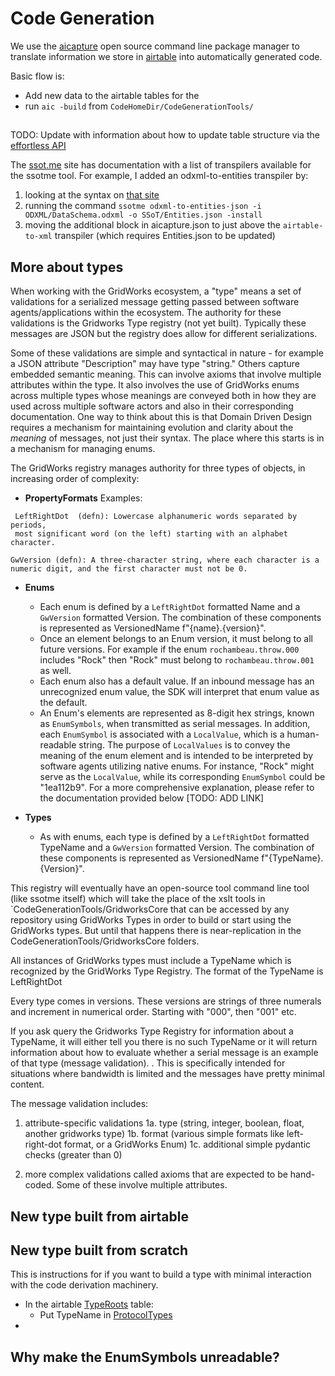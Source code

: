 # Code Generation

We use the [aicapture](https://github.com/effortlessapi/aicapture) open source command line package manager to translate information we store in [airtable](https://github.com/effortlessapi/aicapture) into automatically generated code.

Basic flow is:

- Add new data to the airtable tables for the
- run `aic -build` from `CodeHomeDir/CodeGenerationTools/`

##

TODO: Update with information about how to update table structure via the [effortless API](https://effortlessapi.com/auth/login)

The [ssot.me](https://explore.ssot.me/app/#!/publicTranspilers) site has documentation with a list of
transpilers available for the ssotme tool. For example, I added an odxml-to-entities transpiler by:

1. looking at the syntax on [that site](https://explore.ssot.me/app/#!/viewTranspiler/odxml42/ODXMLToEntitiesJson)
2. running the command `ssotme odxml-to-entities-json -i ODXML/DataSchema.odxml -o SSoT/Entities.json -install`
3. moving the additional block in aicapture.json to just above the `airtable-to-xml` transpiler (which requires Entities.json to be updated)

## More about types

When working with the GridWorks ecosystem, a "type" means a set of validations for a serialized message
getting passed between software agents/applications within the ecosystem. The authority for these validations is the Gridworks Type
registry (not yet built). Typically these messages are JSON but the registry does allow for different serializations.

Some of these validations are simple and syntactical in nature -
for example a JSON attribute "Description" may have type "string." Others capture embedded semantic meaning. This can involve axioms
that involve multiple attributes within the type. It also involves the use of GridWorks enums across multiple types whose meanings
are conveyed both in how they are used across multiple software actors and also in their corresponding documentation. One way
to think about this is that Domain Driven Design requires a mechanism for maintaining evolution and clarity about the _meaning_ of
messages, not just their syntax. The place where this starts is in a mechanism for managing enums.

The GridWorks registry manages authority for three types of objects, in increasing order of complexity:

- **PropertyFormats**
  Examples:

```
 LeftRightDot  (defn): Lowercase alphanumeric words separated by periods,
 most significant word (on the left) starting with an alphabet character.
```

```
GwVersion (defn): A three-character string, where each character is a numeric digit, and the first character must not be 0.
```

- **Enums**

  - Each enum is defined by a `LeftRightDot` formatted Name and a `GwVersion` formatted Version. The combination of these components is represented as VersionedName f"{name}.{version}".
  - Once an element belongs to an Enum version, it must belong to all future versions. For example if the enum `rochambeau.throw.000` includes "Rock" then
    "Rock" must belong to `rochambeau.throw.001` as well.
  - Each enum also has a default value. If an inbound message has an unrecognized
    enum value, the SDK will interpret that enum value as the default.
  - An Enum's elements are represented as 8-digit hex strings, known as `EnumSymbols`, when transmitted as serial messages. In addition, each `EnumSymbol` is associated with a `LocalValue`, which is a human-readable string. The purpose of `LocalValues` is to convey the meaning of the enum element and is intended to be interpreted by software agents utilizing native enums. For instance, "Rock" might serve as the `LocalValue`, while its corresponding `EnumSymbol` could be "1ea112b9". For a more comprehensive explanation, please refer to the documentation provided below [TODO: ADD LINK]

- **Types**
  - As with enums, each type is defined by a `LeftRightDot` formatted TypeName and a `GwVersion` formatted Version. The combination of these components is represented as VersionedName f"{TypeName}.{Version}".

This registry will eventually have an open-source tool command line tool (like ssotme itself)
which will take the place of the xslt tools in `CodeGenerationTools/GridworksCore that can be accessed by any repository using GridWorks Types in
order to build or start using the GridWorks types. But until that happens there is near-replication in the CodeGenerationTools/GridworksCore
folders.

All instances of GridWorks types must include a TypeName which is recognized by the GridWorks Type Registry. The format of the TypeName is LeftRightDot

Every type comes in versions. These versions are strings of three numerals and increment in numerical order. Starting with "000", then "001" etc.

If you ask query the Gridworks Type Registry for information about a TypeName, it will either tell you there is no such TypeName or it will return information about how to evaluate whether a serial message is an example of that type (message validation). . This is specifically intended for situations where bandwidth is limited and the messages have pretty minimal content.

The message validation includes:

1. attribute-specific validations
   1a. type (string, integer, boolean, float, another gridworks type)
   1b. format (various simple formats like left-right-dot format, or a GridWorks Enum)
   1c. additional simple pydantic checks (greater than 0)

2. more complex validations called axioms that are expected to be hand-coded. Some of these involve multiple attributes.

## New type built from airtable

## New type built from scratch

This is instructions for if you want to build a type with minimal interaction with the
code derivation machinery.

- In the airtable [TypeRoots](https://airtable.com/appgibWM6WZW20bBx/tblqEaRL8i0IiFfqF/viwra3fA7SUpxNhiz?blocks=hide) table:
  - Put TypeName in
    [ProtocolTypes](https://airtable.com/appgibWM6WZW20bBx/tblnyHLmbF5ihZoM1/viwyweGPAEhKuNpBB?blocks=hide)
-

## Why make the EnumSymbols unreadable?
